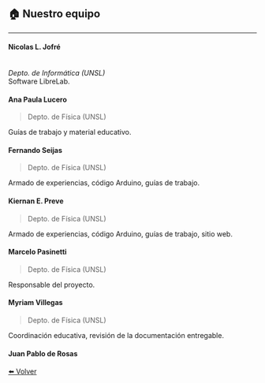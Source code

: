 ## 🏠️ Nuestro equipo

---

#### Nicolas L. Jofré
<br>*Depto. de Informática (UNSL)*
<br>Software LibreLab.


#### Ana Paula Lucero

> Depto. de Física (UNSL)

Guías de trabajo y material educativo.


#### Fernando Seijas

> Depto. de Física (UNSL)

Armado de experiencias, código Arduino, guías de trabajo.

#### Kiernan E. Preve

> Depto. de Física (UNSL)

Armado de experiencias, código Arduino, guías de trabajo, sitio web.

#### Marcelo Pasinetti

> Depto. de Física (UNSL)

Responsable del proyecto.

#### Myriam Villegas

> Depto. de Física (UNSL)

Coordinación educativa, revisión de la documentación entregable.

#### Juan Pablo de Rosas





[⬅️ Volver](./)
